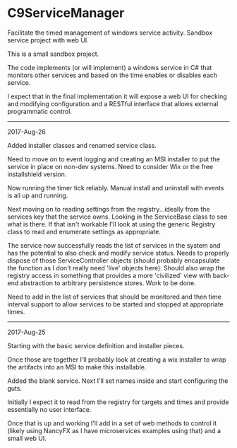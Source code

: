 # C9ServiceManager
Facilitate the timed management of windows service activity. Sandbox service project with web UI.

This is a small sandbox project.

The code implements (or will implement) a windows service in C# that
monitors other services and based on the time enables or disables each service.

I expect that in the final implementation it will expose a web UI for
checking and modifying configuration and a RESTful interface that
allows external programmatic control.

-----

2017-Aug-26

Added installer classes and renamed service class.

Need to move on to event logging and creating an MSI installer to put
the service in place on non-dev systems. Need to consider Wix or the
free installshield version.

Now running the timer tick reliably. Manual install and uninstall with
events is all up and running.

Next moving on to reading settings from the registry...ideally from
the services key that the service owns. Looking in the ServiceBase
class to see what is there. If that isn't workable I'll look at using
the generic Registry class to read and enumerate settings as
appropriate.

The service now successfully reads the list of services in the system
and has the potential to also check and modify service status. Needs
to properly dispose of those ServiceController objects (should
probably encapsulate the function as I don't really need 'live'
objects here). Should also wrap the registry access in something that
provides a more 'civilized' view with back-end abstraction to
arbitrary persistence stores. Work to be done.

Need to add in the list of services that should be monitored and then
time interval support to allow services to be started and stopped at
appropriate times.

-----

2017-Aug-25

Starting with the basic service definition and installer pieces.

Once those are together I'll probably look at creating a wix installer
to wrap the artifacts into an MSI to make this installable.

Added the blank service. Next I'll set names inside and start
configuring the guts.

Initially I expect it to read from the registry for targets and times
and provide essentially no user interface.

Once that is up and working I'll add in a set of web methods to
control it (likely using NancyFX as I have microservices examples
using that) and a small web UI.

